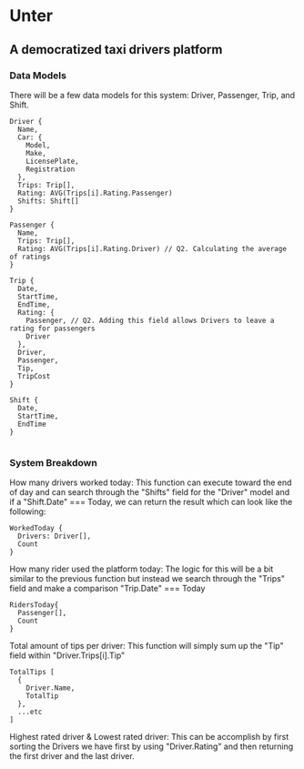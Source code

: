 # Unter

## A democratized taxi drivers platform

### Data Models

There will be a few data models for this system: Driver, Passenger, Trip, and Shift.

```
Driver {
  Name,
  Car: {
    Model,
    Make,
    LicensePlate,
    Registration
  },
  Trips: Trip[],
  Rating: AVG(Trips[i].Rating.Passenger)
  Shifts: Shift[]
}

Passenger {
  Name,
  Trips: Trip[],
  Rating: AVG(Trips[i].Rating.Driver) // Q2. Calculating the average of ratings
}

Trip {
  Date,
  StartTime,
  EndTime,
  Rating: {
    Passenger, // Q2. Adding this field allows Drivers to leave a rating for passengers
    Driver
  },
  Driver,
  Passenger,
  Tip,
  TripCost
}

Shift {
  Date,
  StartTime,
  EndTime
}


```

### System Breakdown

How many drivers worked today:
This function can execute toward the end of day and can search through the "Shifts" field for the "Driver" model and if a "Shift.Date" === Today, we can return the result which can look like the following:

```
WorkedToday {
  Drivers: Driver[],
  Count
}
```

How many rider used the platform today:
The logic for this will be a bit similar to the previous function but instead we search through the "Trips" field and make a comparison "Trip.Date" === Today

```
RidersToday{
  Passenger[],
  Count
}
```

Total amount of tips per driver:
This function will simply sum up the "Tip" field within "Driver.Trips[i].Tip"

```
TotalTips [
  {
    Driver.Name,
    TotalTip
  },
  ...etc
]
```

Highest rated driver & Lowest rated driver:
This can be accomplish by first sorting the Drivers we have first by using "Driver.Rating" and then returning the first driver and the last driver.
